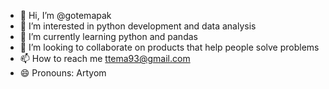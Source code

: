 - 👋 Hi, I’m @gotemapak
- 👀 I’m interested in python development and data analysis
- 🌱 I’m currently learning python and pandas
- 💞️ I’m looking to collaborate on products that help people solve problems
- 📫 How to reach me ttema93@gmail.com
- 😄 Pronouns: Artyom

<!---
gotemapak/gotemapak is a ✨ special ✨ repository because its `README.md` (this file) appears on your GitHub profile.
You can click the Preview link to take a look at your changes.
--->
